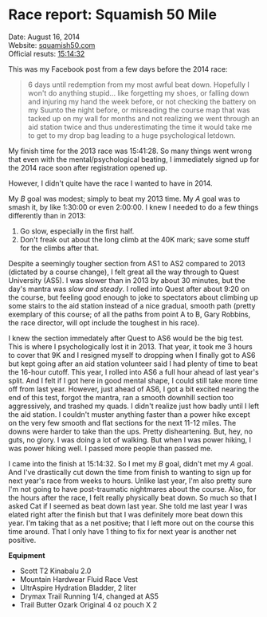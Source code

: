 # Race report: Squamish 50 Mile

Date: August 16, 2014  
Website: [squamish50.com](http://www.squamish50.com/)  
Official resuts: [15:14:32](http://racesplitter.com/races/9AB1A493B)

This was my Facebook post from a few days before the 2014 race:

> 6 days until redemption from my most awful beat down. Hopefully I won't do anything stupid... like forgetting my shoes, or falling down and injuring my hand the week before, or not checking the battery on my Suunto the night before, or misreading the course map that was tacked up on my wall for months and not realizing we went through an aid station twice and thus underestimating the time it would take me to get to my drop bag leading to a huge psychological letdown.

My finish time for the 2013 race was 15:41:28. So many things went wrong that even with the mental/psychological beating, I immediately signed up for the 2014 race soon after registration opened up.

However, I didn't quite have the race I wanted to have in 2014.

My *B* goal was modest; simply to beat my 2013 time. My *A* goal was to smash it, by like 1:30:00 or even 2:00:00. I knew I needed to do a few things differently than in 2013:

1. Go slow, especially in the first half.
2. Don't freak out about the long climb at the 40K mark; save some stuff for the climbs after that.

Despite a seemingly tougher section from AS1 to AS2 compared to 2013 (dictated by a course change), I felt great all the way through to Quest University (AS5). I was slower than in 2013 by about 30 minutes, but the day's mantra was *slow and steady*. I rolled into Quest after about 9:20 on the course, but feeling good enough to joke to spectators about climbing up some stairs to the aid station instead of a nice gradual, smooth path (pretty exemplary of this course; of all the paths from point A to B, Gary Robbins, the race director, will opt include the toughest in his race).

I knew the section immedately after Quest to AS6 would be the big test. This is where I psychologically lost it in 2013. That year, it took me 3 hours to cover that 9K and I resigned myself to dropping when I finally got to AS6 but kept going after an aid station volunteer said I had plenty of time to beat the 16-hour cutoff. This year, I rolled into AS6 a full hour ahead of last year's split. And I felt if I got here in good mental shape, I could still take more time off from last year. However, just ahead of AS6, I got a bit excited nearing the end of this test, forgot the mantra, ran a smooth downhill section too aggressively, and trashed my quads. I didn't realize just how badly until I left the aid station. I couldn't muster anything faster than a power hike except on the very few smooth and flat sections for the next 11-12 miles. The downs were harder to take than the ups. Pretty disheartening. But, hey, no guts, no glory. I was doing a lot of walking. But when I was power hiking, I was power hiking well. I passed more people than passed me.

I came into the finish at 15:14:32. So I met my *B* goal, didn't met my *A* goal. And I've drastically cut down the time from finish to wanting to sign up for next year's race from weeks to hours. Unlike last year, I'm also pretty sure I'm not going to have post-traumatic nightmares about the course. Also, for the hours after the race, I felt really physically beat down. So much so that I asked Cat if I seemed as beat down last year. She told me last year I was elated right after the finish but that I was definitely more beat down this year. I'm taking that as a net positive; that I left more out on the course this time around. That I only have 1 thing to fix for next year is another net positive.


**Equipment**

* Scott T2 Kinabalu 2.0
* Mountain Hardwear Fluid Race Vest
* UltrAspire Hydration Bladder, 2 liter
* Drymax Trail Running 1/4, changed at AS5
* Trail Butter Ozark Original 4 oz pouch X 2
